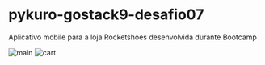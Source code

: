 # pykuro-gostack9-desafio07
Aplicativo mobile para a loja Rocketshoes desenvolvida durante Bootcamp

![main](https://user-images.githubusercontent.com/16666511/69454102-2c46dc00-0d44-11ea-90da-da176b2a0079.PNG)
![cart](https://user-images.githubusercontent.com/16666511/69454101-2c46dc00-0d44-11ea-8a75-a200effd007a.PNG)

